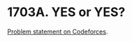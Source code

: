 # 1703A. YES or YES?

[Problem statement on Codeforces](https://codeforces.com/problemset/problem/1703/A?locale=en).